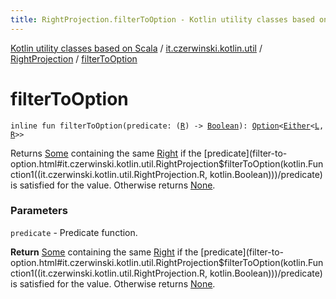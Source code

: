 ```yaml
---
title: RightProjection.filterToOption - Kotlin utility classes based on Scala
---
```


[Kotlin utility classes based on Scala](../../index.html) / [it.czerwinski.kotlin.util](../index.html) / [RightProjection](index.html) / [filterToOption](./filter-to-option.html)

# filterToOption

`inline fun filterToOption(predicate: (`[`R`](index.html#R)`) -> `[`Boolean`](https://kotlinlang.org/api/latest/jvm/stdlib/kotlin/-boolean/index.html)`): `[`Option`](../-option/index.html)`<`[`Either`](../-either/index.html)`<`[`L`](index.html#L)`, `[`R`](index.html#R)`>>`

Returns [Some](../-some/index.html) containing the same [Right](../-right/index.html) if the [predicate](filter-to-option.html#it.czerwinski.kotlin.util.RightProjection$filterToOption(kotlin.Function1((it.czerwinski.kotlin.util.RightProjection.R, kotlin.Boolean)))/predicate) is satisfied for the value.
Otherwise returns [None](../-none/index.html).

### Parameters

`predicate` - Predicate function.

**Return**
[Some](../-some/index.html) containing the same [Right](../-right/index.html) if the [predicate](filter-to-option.html#it.czerwinski.kotlin.util.RightProjection$filterToOption(kotlin.Function1((it.czerwinski.kotlin.util.RightProjection.R, kotlin.Boolean)))/predicate) is satisfied for the value.
Otherwise returns [None](../-none/index.html).

